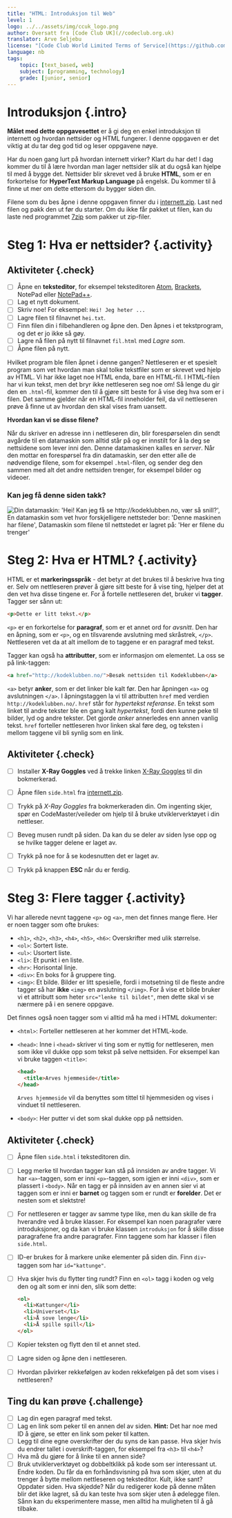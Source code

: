 ```yaml
---
title: "HTML: Introduksjon til Web"
level: 1
logo: ../../assets/img/ccuk_logo.png
author: Oversatt fra [Code Club UK](//codeclub.org.uk)
translator: Arve Seljebu
license: "[Code Club World Limited Terms of Service](https://github.com/CodeClub/webdev-curriculum/blob/master/LICENSE.md)"
language: nb
tags:
    topic: [text_based, web]
    subject: [programming, technology]
    grade: [junior, senior]
---
```



# Introduksjon {.intro}
**Målet med dette oppgavesettet** er å gi deg en enkel introduksjon til internett og hvordan nettsider og HTML fungerer. I denne oppgaven er det viktig at du tar deg god tid og leser oppgavene nøye.

Har du noen gang lurt på hvordan internett virker? Klart du har det! I dag kommer du til å lære hvordan man lager nettsider slik at du også kan hjelpe til med å bygge det. Nettsider blir skrevet ved å bruke **HTML**, som er en forkortelse for **HyperText Markup Language** på engelsk. Du kommer til å finne ut mer om dette ettersom du bygger siden din.

Filene som du bes åpne i denne oppgaven finner du i [internett.zip](internett.zip). Last ned filen og pakk den ut før du starter. Om du ikke får pakket ut filen, kan du laste ned programmet [7zip](http://www.7-zip.org/) som pakker ut zip-filer.


# Steg 1: Hva er nettsider? {.activity}

## Aktiviteter {.check}
- [ ] Åpne en **teksteditor**, for eksempel teksteditoren [Atom](http://atom.io), [Brackets](http://brackets.io/), NotePad eller [NotePad++](https://notepad-plus-plus.org/).
- [ ] Lag et nytt dokument.
- [ ] Skriv noe! For eksempel: `Hei! Jeg heter ...`
- [ ] Lagre filen til filnavnet `hei.txt`.
- [ ] Finn filen din i filbehandleren og åpne den. Den åpnes i et tekstprogram, og det er jo ikke så gøy.
- [ ] Lagre nå filen på nytt til filnavnet `fil.html` med *Lagre som*.
- [ ] Åpne filen på nytt.

Hvilket program ble filen åpnet i denne gangen? Nettleseren er et spesielt program som vet hvordan man skal tolke tekstfiler som er skrevet ved hjelp av HTML. Vi har ikke laget noe HTML enda, bare en HTML-fil. I HTML-filen har vi kun tekst, men det bryr ikke nettleseren seg noe om! Så lenge du gir den en `.html`-fil, kommer den til å gjøre sitt beste for å vise deg hva som er i filen. Det samme gjelder når en HTML-fil inneholder feil, da vil nettleseren prøve å finne ut av hvordan den skal vises fram uansett.

**Hvordan kan vi se disse filene?**

Når du skriver en adresse inn i nettleseren din, blir forespørselen din sendt avgårde til en datamaskin som alltid står på og er innstilt for å la deg se nettsidene som lever inni den. Denne datamaskinen kalles en *server*. Når den mottar en forespørsel fra din datamaskin, ser den etter alle de nødvendige filene, som for eksempel `.html`-filen, og sender deg den sammen med alt det andre nettsiden trenger, for eksempel bilder og videoer.

### Kan jeg få denne siden takk?
![](webdialog.png "Din datamaskin: 'Hei! Kan jeg få se http://kodeklubben.no, vær så snill?', En datamaskin som vet hvor forskjelligere nettsteder bor: 'Denne maskinen har filene', Datamaskin som filene til nettstedet er lagret på: 'Her er filene du trenger'")


# Steg 2: Hva er HTML? {.activity}
HTML er et **markeringsspråk** - det betyr at det brukes til å beskrive hva ting er. Selv om nettleseren prøver å gjøre sitt beste for å vise ting, hjelper det at den vet hva disse tingene er. For å fortelle nettleseren det, bruker vi **tagger**. Tagger ser sånn ut:

```html
<p>Dette er litt tekst.</p>
```

`<p>` er en forkortelse for **paragraf**, som er et annet ord for _avsnitt_. Den har en åpning, som er `<p>`, og en tilsvarende avslutning med skråstrek, `</p>`. Nettleseren vet da at alt imellom de to taggene er en paragraf med tekst.

Tagger kan også ha **attributter**, som er informasjon om elementet. La oss se på link-taggen:

```html
<a href="http://kodeklubben.no/">Besøk nettsiden til Kodeklubben</a>
```

`<a>` betyr **anker**, som er det linker ble kalt før. Den har åpningen `<a>` og avslutningen `</a>`. I åpningstaggen la vi til attributten `href` med verdien `http://kodeklubben.no/`. `href` står for *hypertekst referanse*. En tekst som linket til andre tekster ble en gang kalt *hypertekst*, fordi den kunne peke til bilder, lyd og andre tekster. Det gjorde *anker* annerledes enn annen vanlig tekst. `href` forteller nettleseren hvor linken skal føre deg, og teksten i mellom taggene vil bli synlig som en link.


## Aktiviteter {.check}
- [ ] Installer **X-Ray Goggles** ved å trekke linken <a href="javascript:(function () {var script=document.createElement('script');script.src='https://goggles.mozilla.org'+'/webxray.js';script.className='webxray';script.setAttribute('data-lang','en-US');script.setAttribute('data-baseuri','https://goggles.mozilla.org');document.body.appendChild(script);}())">X-Ray Goggles</a> til din bokmerkerad.
- [ ] Åpne filen `side.html` fra [internett.zip](internett.zip).
- [ ] Trykk på *X-Ray Goggles* fra bokmerkeraden din. Om ingenting skjer, spør en CodeMaster/veileder om hjelp til å bruke utviklerverktøyet i din nettleser.
- [ ] Beveg musen rundt på siden. Da kan du se deler av siden lyse opp og se hvilke tagger delene er laget av.
- [ ] Trykk på noe for å se kodesnutten det er laget av.
- [ ] Trykk på knappen **ESC** når du er ferdig.


# Steg 3: Flere tagger {.activity}
Vi har allerede nevnt taggene `<p>` og `<a>`, men det finnes mange flere. Her er noen tagger som ofte brukes:

- `<h1>`, `<h2>`, `<h3>`, `<h4>`, `<h5>`, `<h6>`: Overskrifter med ulik størrelse.
- `<ol>`: Sortert liste.
- `<ul>`: Usortert liste.
- `<li>`: Et punkt i en liste.
- `<hr>`: Horisontal linje.
- `<div>`: En boks for å gruppere ting.
- `<img>`: Et bilde. Bilder er litt spesielle, fordi i motsetning til de fleste andre tagger så har **ikke** `<img>` en avslutning `</img>`. For å vise et bilde bruker vi et attributt som heter `src="lenke til bildet"`, men dette skal vi se nærmere på i en senere oppgave.

Det finnes også noen tagger som vi alltid må ha med i HTML dokumenter:

- `<html>`: Forteller nettleseren at her kommer det HTML-kode.
- `<head>`: Inne i `<head>` skriver vi ting som er nyttig for nettleseren, men som ikke vil dukke opp som tekst på selve nettsiden. For eksempel kan vi bruke taggen `<title>`:

  ```html
  <head>
    <title>Arves hjemmeside</title>
  </head>
  ```
  `Arves hjemmeside` vil da benyttes som tittel til hjemmesiden og vises i vinduet til nettleseren.
- `<body>`: Her putter vi det som skal dukke opp på nettsiden.


## Aktiviteter {.check}
- [ ] Åpne filen `side.html` i teksteditoren din.
- [ ] Legg merke til hvordan tagger kan stå på innsiden av andre tagger. Vi har `<a>`-taggen, som er inni `<p>`-taggen, som igjen er inni `<div>`, som er plassert i `<body>`. Når en tagg er på innsiden av en annen sier vi at taggen som er inni er **barnet** og taggen som er rundt er **forelder**. Det er nesten som et slektstre!
- [ ] For nettleseren er tagger av samme type like, men du kan skille de fra hverandre ved å bruke klasser. For eksempel kan noen paragrafer være introduksjoner, og da kan vi bruke klassen `introduksjon` for å skille disse paragrafene fra andre paragrafer. Finn taggene som har klasser i filen `side.html`.
- [ ] ID-er brukes for å markere unike elementer på siden din. Finn `div`-taggen som har `id="kattunge"`.
- [ ] Hva skjer hvis du flytter ting rundt? Finn en `<ol>` tagg i koden og velg den og alt som er inni den, slik som dette:

  ```html
  <ol>
    <li>Kattunger</li>
    <li>Universet</li>
    <li>Å sove lenge</li>
    <li>Å spille spill</li>
  </ol>
  ```

- [ ] Kopier teksten og flytt den til et annet sted.
- [ ] Lagre siden og åpne den i nettleseren.
- [ ] Hvordan påvirker rekkefølgen av koden rekkefølgen på det som vises i nettleseren?

## Ting du kan prøve {.challenge}

- [ ] Lag din egen paragraf med tekst.
- [ ] Lag en link som peker til en annen del av siden. **Hint:** Det har noe med ID å gjøre, se etter en link som peker til katten.
- [ ] Legg til dine egne overskrifter der du syns de kan passe. Hva skjer hvis du endrer tallet i overskrift-taggen, for eksempel fra `<h3>` til `<h4>`?
- [ ] Hva må du gjøre for å linke til en annen side?
- [ ] Bruk utviklerverktøyet og dobbeltklikk på kode som ser interessant ut. Endre koden. Du får da en forhåndsvisning på hva som skjer, uten at du trenger å bytte mellom nettleseren og teksteditor. Kult, ikke sant? Oppdater siden. Hva skjedde? Når du redigerer kode på denne måten blir det ikke lagret, så du kan teste hva som skjer uten å ødelegge filen. Sånn kan du eksperimentere masse, men alltid ha muligheten til å gå tilbake.
